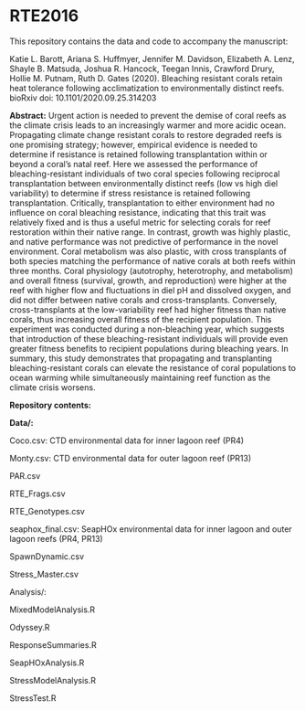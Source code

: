 # RTE2016

This repository contains the data and code to accompany the manuscript: 

Katie L. Barott, Ariana S. Huffmyer, Jennifer M. Davidson, Elizabeth A. Lenz, Shayle B. Matsuda, Joshua R. Hancock, Teegan Innis, Crawford Drury, Hollie M. Putnam, Ruth D. Gates (2020). Bleaching resistant corals retain heat tolerance following acclimatization to environmentally distinct reefs. bioRxiv doi: 10.1101/2020.09.25.314203

**Abstract:** Urgent action is needed to prevent the demise of coral reefs as the climate crisis leads to an increasingly warmer and more acidic ocean. Propagating climate change resistant corals to restore degraded reefs is one promising strategy; however, empirical evidence is needed to determine if resistance is retained following transplantation within or beyond a coral’s natal reef. Here we assessed the performance of bleaching-resistant individuals of two coral species following reciprocal transplantation between environmentally distinct reefs (low vs high diel variability) to determine if stress resistance is retained following transplantation. Critically, transplantation to either environment had no influence on coral bleaching resistance, indicating that this trait was relatively fixed and is thus a useful metric for selecting corals for reef restoration within their native range. In contrast, growth was highly plastic, and native performance was not predictive of performance in the novel environment. Coral metabolism was also plastic, with cross transplants of both species matching the performance of native corals at both reefs within three months. Coral physiology (autotrophy, heterotrophy, and metabolism) and overall fitness (survival, growth, and reproduction) were higher at the reef with higher flow and fluctuations in diel pH and dissolved oxygen, and did not differ between native corals and cross-transplants. Conversely, cross-transplants at the low-variability reef had higher fitness than native corals, thus increasing overall fitness of the recipient population. This experiment was conducted during a non-bleaching year, which suggests that introduction of these bleaching-resistant individuals will provide even greater fitness benefits to recipient populations during bleaching years. In summary, this study demonstrates that propagating and transplanting bleaching-resistant corals can elevate the resistance of coral populations to ocean warming while simultaneously maintaining reef function as the climate crisis worsens.

**Repository contents:**

**Data/:**

Coco.csv: CTD environmental data for inner lagoon reef (PR4)

Monty.csv: CTD environmental data for outer lagoon reef (PR13)

PAR.csv

RTE_Frags.csv

RTE_Genotypes.csv

seaphox_final.csv: SeapHOx environmental data for inner lagoon and outer lagoon reefs (PR4, PR13)

SpawnDynamic.csv

Stress_Master.csv

Analysis/:

MixedModelAnalysis.R

Odyssey.R

ResponseSummaries.R

SeapHOxAnalysis.R

StressModelAnalysis.R

StressTest.R
